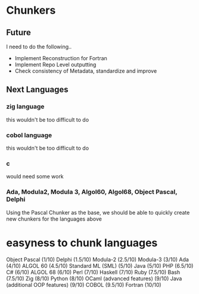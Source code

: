# Chunkers

## Future
I need to do the following..

- Implement Reconstruction for Fortran
- Implement Repo Level outputting
- Check consistency of Metadata, standardize and improve

## Next Languages

### zig language
this wouldn't be too difficult to do

### cobol language
this wouldn't be too difficult to do

### c
would need some work

### Ada, Modula2, Modula 3, Algol60, Algol68, Object Pascal, Delphi
Using the Pascal Chunker as the base, we should be able to quickly create new chunkers for the languages above

# easyness to chunk languages
Object Pascal (1/10)
Delphi (1.5/10)
Modula-2 (2.5/10)
Modula-3 (3/10)
Ada (4/10)
ALGOL 60 (4.5/10)
Standard ML (SML) (5/10)
Java (5/10)
PHP (6.5/10)
C# (6/10)
ALGOL 68 (6/10)
Perl (7/10)
Haskell (7/10)
Ruby (7.5/10)
Bash (7.5/10)
Zig (8/10)
Python (8/10)
OCaml (advanced features) (9/10)
Java (additional OOP features) (9/10)
COBOL (9.5/10)
Fortran (10/10)